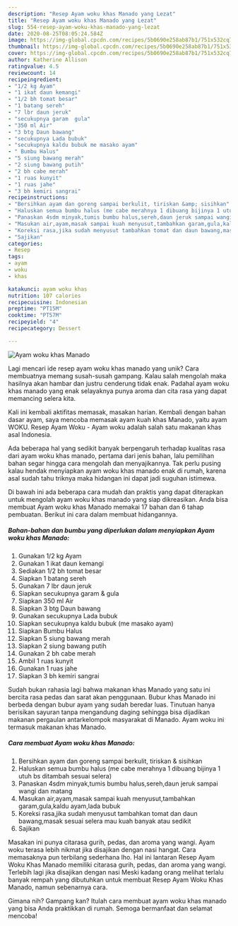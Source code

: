 ```yaml
---
description: "Resep Ayam woku khas Manado yang Lezat"
title: "Resep Ayam woku khas Manado yang Lezat"
slug: 554-resep-ayam-woku-khas-manado-yang-lezat
date: 2020-08-25T08:05:24.584Z
image: https://img-global.cpcdn.com/recipes/5b0690e258ab87b1/751x532cq70/ayam-woku-khas-manado-foto-resep-utama.jpg
thumbnail: https://img-global.cpcdn.com/recipes/5b0690e258ab87b1/751x532cq70/ayam-woku-khas-manado-foto-resep-utama.jpg
cover: https://img-global.cpcdn.com/recipes/5b0690e258ab87b1/751x532cq70/ayam-woku-khas-manado-foto-resep-utama.jpg
author: Katherine Allison
ratingvalue: 4.5
reviewcount: 14
recipeingredient:
- "1/2 kg Ayam"
- "1 ikat daun kemangi"
- "1/2 bh tomat besar"
- "1 batang sereh"
- "7 lbr daun jeruk"
- "secukupnya garam  gula"
- "350 ml Air"
- "3 btg Daun bawang"
- "secukupnya Lada bubuk"
- "secukupnya kaldu bubuk me masako ayam"
- " Bumbu Halus"
- "5 siung bawang merah"
- "2 siung bawang putih"
- "2 bh cabe merah"
- "1 ruas kunyit"
- "1 ruas jahe"
- "3 bh kemiri sangrai"
recipeinstructions:
- "Bersihkan ayam dan goreng sampai berkulit, tiriskan &amp; sisihkan"
- "Haluskan semua bumbu halus (me cabe merahnya 1 dibuang bijinya 1 utuh bs ditambah sesuai selera)"
- "Panaskan 4sdm minyak,tumis bumbu halus,sereh,daun jeruk sampai wangi dan matang"
- "Masukan air,ayam,masak sampai kuah menyusut,tambahkan garam,gula,kaldu ayam,lada bubuk"
- "Koreksi rasa,jika sudah menyusut tambahkan tomat dan daun bawang,masak sesuai selera mau kuah banyak atau sedikit"
- "Sajikan"
categories:
- Resep
tags:
- ayam
- woku
- khas

katakunci: ayam woku khas 
nutrition: 107 calories
recipecuisine: Indonesian
preptime: "PT15M"
cooktime: "PT57M"
recipeyield: "4"
recipecategory: Dessert

---
```



![Ayam woku khas Manado](https://img-global.cpcdn.com/recipes/5b0690e258ab87b1/751x532cq70/ayam-woku-khas-manado-foto-resep-utama.jpg)

Lagi mencari ide resep ayam woku khas manado yang unik? Cara membuatnya memang susah-susah gampang. Kalau salah mengolah maka hasilnya akan hambar dan justru cenderung tidak enak. Padahal ayam woku khas manado yang enak selayaknya punya aroma dan cita rasa yang dapat memancing selera kita.

Kali ini kembali aktifitas memasak, masakan harian. Kembali dengan bahan dasar ayam, saya mencoba memasak ayam kuah khas Manado, yaitu ayam WOKU. Resep Ayam Woku - Ayam woku adalah salah satu makanan khas asal Indonesia.

Ada beberapa hal yang sedikit banyak berpengaruh terhadap kualitas rasa dari ayam woku khas manado, pertama dari jenis bahan, lalu pemilihan bahan segar hingga cara mengolah dan menyajikannya. Tak perlu pusing kalau hendak menyiapkan ayam woku khas manado enak di rumah, karena asal sudah tahu triknya maka hidangan ini dapat jadi suguhan istimewa.


Di bawah ini ada beberapa cara mudah dan praktis yang dapat diterapkan untuk mengolah ayam woku khas manado yang siap dikreasikan. Anda bisa membuat Ayam woku khas Manado memakai 17 bahan dan 6 tahap pembuatan. Berikut ini cara dalam membuat hidangannya.

<!--inarticleads1-->

##### Bahan-bahan dan bumbu yang diperlukan dalam menyiapkan Ayam woku khas Manado:

1. Gunakan 1/2 kg Ayam
1. Gunakan 1 ikat daun kemangi
1. Sediakan 1/2 bh tomat besar
1. Siapkan 1 batang sereh
1. Gunakan 7 lbr daun jeruk
1. Siapkan secukupnya garam &amp; gula
1. Siapkan 350 ml Air
1. Siapkan 3 btg Daun bawang
1. Gunakan secukupnya Lada bubuk
1. Siapkan secukupnya kaldu bubuk (me masako ayam)
1. Siapkan  Bumbu Halus
1. Siapkan 5 siung bawang merah
1. Siapkan 2 siung bawang putih
1. Gunakan 2 bh cabe merah
1. Ambil 1 ruas kunyit
1. Gunakan 1 ruas jahe
1. Siapkan 3 bh kemiri sangrai


Sudah bukan rahasia lagi bahwa makanan khas Manado yang satu ini bercita rasa pedas dan sarat akan penggunaan. Bubur khas Manado ini berbeda dengan bubur ayam yang sudah beredar luas. Tinutuan hanya berisikan sayuran tanpa mengandung daging sehingga bisa dijadikan makanan pergaulan antarkelompok masyarakat di Manado. Ayam woku ini termasuk makanan khas Manado. 

<!--inarticleads2-->

##### Cara membuat Ayam woku khas Manado:

1. Bersihkan ayam dan goreng sampai berkulit, tiriskan &amp; sisihkan
1. Haluskan semua bumbu halus (me cabe merahnya 1 dibuang bijinya 1 utuh bs ditambah sesuai selera)
1. Panaskan 4sdm minyak,tumis bumbu halus,sereh,daun jeruk sampai wangi dan matang
1. Masukan air,ayam,masak sampai kuah menyusut,tambahkan garam,gula,kaldu ayam,lada bubuk
1. Koreksi rasa,jika sudah menyusut tambahkan tomat dan daun bawang,masak sesuai selera mau kuah banyak atau sedikit
1. Sajikan


Masakan ini punya citarasa gurih, pedas, dan aroma yang wangi. Ayam woku terasa lebih nikmat jika disajikan dengan nasi hangat. Cara memasaknya pun terbilang sederhana lho. Hal ini lantaran Resep Ayam Woku Khas Manado memiliki citarasa gurih, pedas, dan aroma yang wangi. Terlebih lagi jika disajikan dengan nasi Meski kadang orang melihat terlalu banyak rempah yang dibutuhkan untuk membuat Resep Ayam Woku Khas Manado, namun sebenarnya cara. 

Gimana nih? Gampang kan? Itulah cara membuat ayam woku khas manado yang bisa Anda praktikkan di rumah. Semoga bermanfaat dan selamat mencoba!
